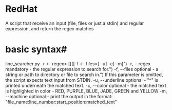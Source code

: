 # RedHat
A script that receive an input (file, files or just a stdin) and regular expression, and return the regex matches

# basic syntax#
line_searcher.py -r <--regex> [[[[-f <--files>] -u] -c] -m]")
-r, --regex     mandatory - the regular expression to search for.")
-f, --files     optional  - a string or path to directory or file to search in.")
                            If this parameter is omitted, the script expects text input from STDIN.
-u, --underline optional  - "^" is printed underneath the matched text.
-c, --color     optional  - the matched text is highlighted in color - RED, PURPLE, BLUE, JADE, GREEN and YELLOW
-m, --machine   optional  - print the output in the format: "file_name:line_number:start_position:matched_text"

